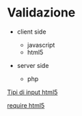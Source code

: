 # Validazione

- client side
  - javascript
  - html5

- server side
  - php


 [Tipi di input html5](https://www.w3schools.com/html/html_form_input_types.asp)

 [require html5](https://www.w3schools.com/tags/att_input_required.asp)